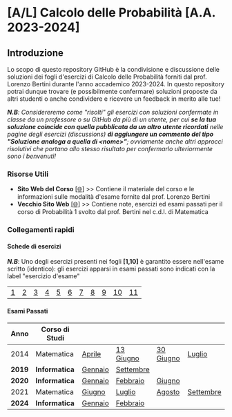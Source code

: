 # [A/L] Calcolo delle Probabilità [A.A. 2023-2024]

## Introduzione

Lo scopo di questo repository GitHub è la condivisione e discussione delle soluzioni dei fogli d'esercizi di Calcolo delle Probabilità forniti dal prof. Lorenzo Bertini durante l'anno accademico 2023-2024. In questo repository potrai dunque trovare (e possibilmente confermare) soluzioni proposte da altri studenti o anche condividere e ricevere un feedback in merito alle tue!

_**N.B**: Considereremo come "risolti" gli esercizi con soluzioni confermate in classe da un professore o su GitHub da più di un utente, per cui **se la tua soluzione coincide con quella pubblicata da un altro utente ricordati** nelle pagine degli esercizi (discussions) **di aggiungere un commento del tipo "Soluzione analoga a quella di \<nome\>"**; ovviamente anche altri approcci risolutivi che portano allo stesso risultato per confermarlo ulteriormente sono i benvenuti!_

### Risorse Utili
- **Sito Web del Corso** [[🌐]](https://www1.mat.uniroma1.it/people/bertini/ama/didattica/informatica/) >> Contiene il materiale del corso e le informazioni sulle modalità d'esame fornite dal prof. Lorenzo Bertini
- **Vecchio Sito Web** [[🌐]](https://www1.mat.uniroma1.it/people/bertini/ama/didattica/probab1/) >> Contiene note, esercizi ed esami passati per il corso di Probabilità 1 svolto dal prof. Bertini nel c.d.l. di Matematica

### Collegamenti rapidi

#### Schede di esercizi
_**N.B**_: Uno degli esercizi presenti nei fogli **[1,10]** è garantito essere nell'esame scritto (identico): gli esercizi apparsi in esami passati sono indicati con la label "esercizio d'esame"

|    |    |    |    |    |    |    |    |    |    |    |
|----|----|----|----|----|----|----|----|----|----|----|
| [1](../../discussions?discussions_q=category%3A"01") | [2](../../discussions?discussions_q=category%3A"02") | [3](../../discussions?discussions_q=category%3A"03") | [4](../../discussions?discussions_q=category%3A"04") | [5](../../discussions?discussions_q=category%3A"05") | [6](../../discussions?discussions_q=category%3A"06") | [7](../../discussions?discussions_q=category%3A"07") | [8](../../discussions?discussions_q=category%3A"08") | [9](../../discussions?discussions_q=category%3A"09") | [10](../../discussions?discussions_q=category%3A"10") | [11](../../discussions?discussions_q=category%3A"11") |
#### Esami Passati
|  Anno  | Corso di Studi |    |    |    |   |
|----|----|----|----|----|----|
| 2014 | Matematica | [Aprile](../../discussions?discussions_q=label%3A"aprile+2014") | [13 Giugno](../../discussions?discussions_q=label%3A"13+giugno+2014") | [30 Giugno](../../discussions?discussions_q=label%3A"30+giugno+2014") | [Luglio](../../discussions?discussions_q=label%3A"luglio+2014") |
| **2019** | **Informatica** | [Gennaio](../../discussions?discussions_q=label%3A"gennaio+2019") | [Settembre](../../discussions?discussions_q=label%3A"settembre+2019")|| |
| **2020** | **Informatica** | [Gennaio](../../discussions?discussions_q=label%3A"gennaio+2020") | [Febbraio](../../discussions?discussions_q=label%3A"febbraio+2020") |  [Giugno](../../discussions?discussions_q=label%3A"giugno+2020")|| 
| 2021 | Matematica | [Giugno](../../discussions?discussions_q=label%3A"giugno+2021") | [Luglio](../../discussions?discussions_q=label%3A"luglio+2021") | [Agosto](../../discussions?discussions_q=label%3A"agosto+2021") | [Settembre](../../discussions?discussions_q=label%3A"settembre+2021") |
| **2024** | **Informatica**| [Gennaio](../../discussions?discussions_q=label%3A"gennaio+2024") | [Febbraio](../../discussions?discussions_q=label%3A"febbraio+2024") | | |

